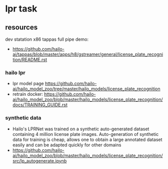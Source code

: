 # lpr task

## resources

dev statation x86 tappas full pipe demo:
* https://github.com/hailo-ai/tappas/blob/master/apps/h8/gstreamer/general/license_plate_recognition/README.rst




### hailo lpr
* lpr model page https://github.com/hailo-ai/hailo_model_zoo/tree/master/hailo_models/license_plate_recognition
* retrain docker: https://github.com/hailo-ai/hailo_model_zoo/blob/master/hailo_models/license_plate_recognition/docs/TRAINING_GUIDE.rst

### synthetic data
*  Hailo's LPRNet was trained on a synthetic auto-generated dataset containing 4 million license plate images. Auto-generation of synthetic data for training is cheap, allows one to obtain a large annotated dataset easily and can be adapted quickly for other domains
* https://github.com/hailo-ai/hailo_model_zoo/blob/master/hailo_models/license_plate_recognition/src/lp_autogenerate.ipynb
